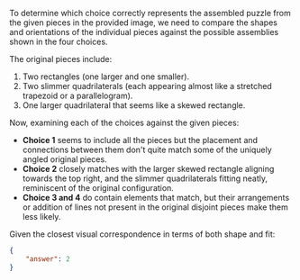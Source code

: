 To determine which choice correctly represents the assembled puzzle from the given pieces in the provided image, we need to compare the shapes and orientations of the individual pieces against the possible assemblies shown in the four choices.

The original pieces include:
1. Two rectangles (one larger and one smaller).
2. Two slimmer quadrilaterals (each appearing almost like a stretched trapezoid or a parallelogram).
3. One larger quadrilateral that seems like a skewed rectangle.

Now, examining each of the choices against the given pieces:
- **Choice 1** seems to include all the pieces but the placement and connections between them don't quite match some of the uniquely angled original pieces.
- **Choice 2** closely matches with the larger skewed rectangle aligning towards the top right, and the slimmer quadrilaterals fitting neatly, reminiscent of the original configuration.
- **Choice 3 and 4** do contain elements that match, but their arrangements or addition of lines not present in the original disjoint pieces make them less likely.

Given the closest visual correspondence in terms of both shape and fit:
```json
{
    "answer": 2
}
```